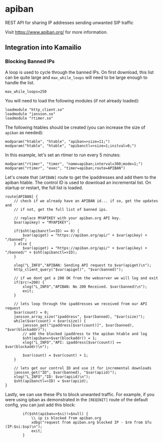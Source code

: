 # apiban #

REST API for sharing IP addresses sending unwanted SIP traffic

Visit <https://www.apiban.org/> for more information.

## Integration into Kamailio ##

### Blocking Banned IPs ###

A loop is used to cycle through the banned IPs. On first download, this list can be quite large and `max_while_loops` will need to be large enough to handle the list.

```
max_while_loops=250
```

You will need to load the following modules (if not already loaded):

```
loadmodule "http_client.so"
loadmodule "jansson.so"
loadmodule "rtimer.so"
```

The following htables should be created (you can increase the size of `apiban` as needed):

```
modparam("htable", "htable", "apiban=>size=11;")
modparam("htable", "htable", "apibanctl=>size=1;initval=0;")
```

In this example, let's set an rtimer to run every 5 minutes:

```
modparam("rtimer", "timer", "name=apiban;interval=300;mode=1;")
modparam("rtimer", "exec", "timer=apiban;route=APIBAN")
```

Let's create that `[APIBAN]` route to get the ipaddresses and add them to the apiban htable. The control ID is used to download an incremental list. On startup or restart, the full list is loaded.

```
route[APIBAN] {
	// check if we already have an APIBAN id... if so, get the updates and
	// if not, get the full list of banned ips.

	// replace MYAPIKEY with your apiban.org API key.
	$var(apikey) = "MYAPIKEY";

	if($sht(apibanctl=>ID) == 0) {
		$var(apiget) = "https://apiban.org/api/" + $var(apikey) + "/banned";
	} else {
		$var(apiget) = "https://apiban.org/api/" + $var(apikey) + "/banned/" + $sht(apibanctl=>ID);
	}

	xlog("L_INFO","APIBAN: Sending API request to $var(apiget)\n");
	http_client_query("$var(apiget)", "$var(banned)");

	// if we dont get a 200 OK from the webserver we will log and exit
	if($rc!=200) {
		xlog("L_INFO","APIBAN: No 200 Received. $var(banned)\n");
		exit;
	}

	// lets loop through the ipaddresses we received from our API request
	$var(count) = 0;
	jansson_array_size("ipaddress", $var(banned), "$var(size)");
	while($var(count) < $var(size)) {
		jansson_get("ipaddress[$var(count)]", $var(banned), "$var(blockaddr)");
		// add the blocked ipaddress to the apiban htable and log
		$sht(apiban=>$var(blockaddr)) = 1;
		xlog("L_INFO","API: ipaddress[$var(count)] == $var(blockaddr)\n");

		$var(count) = $var(count) + 1;
	}

	// lets get our control ID and use it for incremental downloads
	jansson_get("ID", $var(banned), "$var(apiid)");
	xlog("L_INFO","ID: $var(apiid)\n");
	$sht(apibanctl=>ID) = $var(apiid);
}
```

Lastly, we can use these IPs to block unwanted traffic. For example, if you were using ipban as demonstrated in the `[REQINIT]` route of the default config, you can just add this block:

```
		if($sht(apiban=>$si)!=$null) {
			\\ ip is blocked from apiban.org
			xdbg("request from apiban.org blocked IP - $rm from $fu (IP:$si:$sp)\n");
			exit;
		}
```
